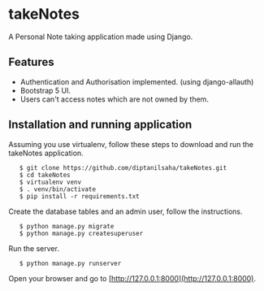 # takeNotes

A Personal Note taking application made using Django.

## Features

* Authentication and Authorisation implemented. (using django-allauth)
* Bootstrap 5 UI.
* Users can't access notes which are not owned by them.

## Installation and running application

Assuming you use virtualenv, follow these steps to download and run the takeNotes application.

```
   $ git clone https://github.com/diptanilsaha/takeNotes.git
   $ cd takeNotes
   $ virtualenv venv
   $ . venv/bin/activate
   $ pip install -r requirements.txt
```

Create the database tables and an admin user, follow the instructions.

```
   $ python manage.py migrate
   $ python manage.py createsuperuser
```

Run the server.

```
   $ python manage.py runserver
```

Open your browser and go to [http://127.0.0.1:8000](http://127.0.0.1:8000).
